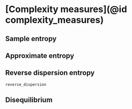 # [Complexity measures](@id complexity_measures)

## Sample entropy

## Approximate entropy

## Reverse dispersion entropy

```@docs
reverse_dispersion
```

## Disequilibrium
